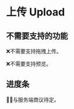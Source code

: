 # 上传 Upload

## 不需要支持的功能

:x:不需要支持拖拽上传。

<a-card>
  <a-upload
    draggable
    action="/"
  />
</a-card>

:x:不需要支持预览。

<a-card>
  <a-upload
    list-type="picture-card"
    image-preview
    action="/"
  />
</a-card>

## 进度条

:construction_worker_man:与服务端商议待定。
